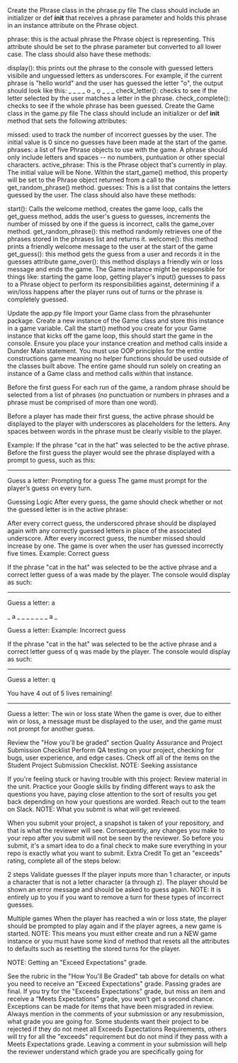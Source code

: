 Create the Phrase class in the phrase.py file
The class should include an initializer or def __init__ that receives a phrase parameter and holds this phrase in an instance attribute on the Phrase object.

phrase: this is the actual phrase the Phrase object is representing. This attribute should be set to the phrase parameter but converted to all lower case.
The class should also have these methods:

display(): this prints out the phrase to the console with guessed letters visibile and unguessed letters as underscores. For example, if the current phrase is "hello world" and the user has guessed the letter "o", the output should look like this: _ _ _ _ o    _ o _ _ _
check_letter(): checks to see if the letter selected by the user matches a letter in the phrase.
check_complete(): checks to see if the whole phrase has been guessed.
Create the Game class in the game.py file
The class should include an initializer or def __init__ method that sets the following attributes:

missed: used to track the number of incorrect guesses by the user. The initial value is 0 since no guesses have been made at the start of the game.
phrases: a list of five Phrase objects to use with the game. A phrase should only include letters and spaces -- no numbers, puntuation or other special characters.
active_phrase: This is the Phrase object that's currently in play. The initial value will be None. Within the start_game() method, this property will be set to the Phrase object returned from a call to the get_random_phrase() method.
guesses: This is a list that contains the letters guessed by the user.
The class should also have these methods:

start(): Calls the welcome method, creates the game loop, calls the get_guess method, adds the user's guess to guesses, increments the number of missed by one if the guess is incorrect, calls the game_over method.
get_random_phrase(): this method randomly retrieves one of the phrases stored in the phrases list and returns it.
welcome(): this method prints a friendly welcome message to the user at the start of the game
get_guess(): this method gets the guess from a user and records it in the guesses attribute
game_over(): this method displays a friendly win or loss message and ends the game.
The Game instance might be responsible for things like: starting the game loop, getting player's input() guesses to pass to a Phrase object to perform its responsibilities against, determining if a win/loss happens after the player runs out of turns or the phrase is completely guessed.

Update the app.py file
Import your Game class from the phrasehunter package.
Create a new instance of the Game class and store this instance in a game variable.
Call the start() method you create for your Game instance that kicks off the game loop, this should start the game in the console.
Ensure you place your instance creation and method calls inside a Dunder Main statement.
You must use OOP principles for the entire constructions game meaning no helper functions should be used outside of the classes built above. The entire game should run solely on creating an instance of a Game class and method calls within that instance.

Before the first guess
For each run of the game, a random phrase should be selected from a list of phrases (no punctuation or numbers in phrases and a phrase must be comprised of more than one word).

Before a player has made their first guess, the active phrase should be displayed to the player with underscores as placeholders for the letters. Any spaces between words in the phrase must be clearly visible to the player.

Example: If the phrase "cat in the hat" was selected to be the active phrase. Before the first guess the player would see the phrase displayed with a prompt to guess, such as this:

_ _ _  _ _  _ _ _  _ _ _

Guess a letter:
Prompting for a guess
The game must prompt for the player’s guess on every turn.

Guessing Logic
After every guess, the game should check whether or not the guessed letter is in the active phrase:

After every correct guess, the underscored phrase should be displayed again with any correctly guessed letters in place of the associated underscore.
After every incorrect guess, the number missed should increase by one. The game is over when the user has guessed incorrectly five times.
Example: Correct guess

If the phrase "cat in the hat" was selected to be the active phrase and a correct letter guess of a was made by the player. The console would display as such:

_ _ _  _ _  _ _ _  _ _ _

Guess a letter: a

_ a _  _ _  _ _ _  _ a _

Guess a letter:
Example: Incorrect guess

If the phrase "cat in the hat" was selected to be the active phrase and a correct letter guess of q was made by the player. The console would display as such:

_ _ _  _ _  _ _ _  _ _ _

Guess a letter: q

You have 4 out of 5 lives remaining!

_ _ _  _ _  _ _ _  _ _ _

Guess a letter:
The win or loss state
When the game is over, due to either win or loss, a message must be displayed to the user, and the game must not prompt for another guess.

Review the "How you'll be graded" section
Quality Assurance and Project Submission Checklist
Perform QA testing on your project, checking for bugs, user experience, and edge cases.
Check off all of the items on the Student Project Submission Checklist.
NOTE: Seeking assistance

If you're feeling stuck or having trouble with this project:
Review material in the unit.
Practice your Google skills by finding different ways to ask the questions you have, paying close attention to the sort of results you get back depending on how your questions are worded.
Reach out to the team on Slack.
NOTE: What you submit is what will get reviewed.

When you submit your project, a snapshot is taken of your repository, and that is what the reviewer will see. Consequently, any changes you make to your repo after you submit will not be seen by the reviewer. So before you submit, it's a smart idea to do a final check to make sure everything in your repo is exactly what you want to submit.
Extra Credit
To get an "exceeds" rating, complete all of the steps below:

 2 steps
Validate guesses
If the player inputs more than 1 character, or inputs a character that is not a letter character (a through z). The player should be shown an error message and should be asked to guess again.
NOTE: It is entirely up to you if you want to remove a turn for these types of incorrect guesses.

Multiple games
When the player has reached a win or loss state, the player should be prompted to play again and if the player agrees, a new game is started.
NOTE: This means you must either create and run a NEW game instance or you must have some kind of method that resets all the attributes to defaults such as resetting the stored turns for the player.

NOTE: Getting an "Exceed Expectations" grade.

See the rubric in the "How You'll Be Graded" tab above for details on what you need to receive an "Exceed Expectations" grade.
Passing grades are final. If you try for the "Exceeds Expectations" grade, but miss an item and receive a “Meets Expectations” grade, you won’t get a second chance. Exceptions can be made for items that have been misgraded in review.
Always mention in the comments of your submission or any resubmission, what grade you are going for. Some students want their project to be rejected if they do not meet all Exceeds Expectations Requirements, others will try for all the "exceeds" requirement but do not mind if they pass with a Meets Expectations grade. Leaving a comment in your submission will help the reviewer understand which grade you are specifically going for
